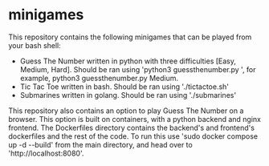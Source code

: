 # minigames
This repository contains the following minigames that can be played from your bash shell:
* Guess The Number written in python with three difficulties [Easy, Medium, Hard]. 
    Should be ran using 'python3 guessthenumber.py <difficulty>', for example, python3 guessthenumber.py Medium.
* Tic Tac Toe written in bash.
    Should be ran using './tictactoe.sh'
* Submarines written in golang.
    Should be ran using './submarines'

This repository also contains an option to play Guess The Number on a browser.
This option is built on containers, with a python backend and nginx frontend.
The Dockerfiles directory contains the backend's and frontend's dockerfiles and the rest of the code.
To run this use 'sudo docker compose up -d --build' from the main directory, and head over to 'http://localhost:8080'.
